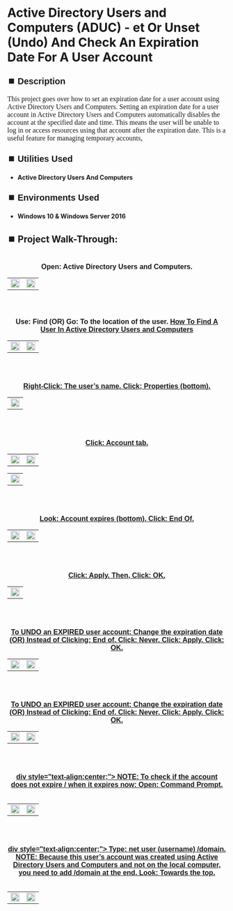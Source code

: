 <h1>Active Directory Users and Computers (ADUC) - et Or Unset (Undo) And Check An Expiration Date For A User Account</h1>


<h2 style="font-family: Arial, sans-serif; font-size: 20px; font-weight: bold; margin-top: 24px; margin-bottom: 12px;">
⏹️ Description</h2>

<p style="font-family: Georgia, serif; font-size: 16px; margin-top: 12px; margin-bottom: 12px;">
This project goes over how to set an expiration date for a user account using Active Directory Users and Computers. Setting an expiration date for a user account in Active Directory Users and Computers automatically disables the account at the specified date and time. This means the user will be unable to log in or access resources using that account after the expiration date. This is a useful feature for managing temporary accounts, 
</b>



<h2 style="font-family: Arial, sans-serif; font-size: 20px; font-weight: bold; margin-top: 24px; margin-bottom: 12px;">
⏹️ Utilities Used</h2>
  
<p style="font-family: Georgia, serif; font-size: 16px; margin-top: 12px; margin-bottom: 12px;">
 
 - <b>Active Directory Users And Computers</b>



<h2 style="font-family: Arial, sans-serif; font-size: 20px; font-weight: bold; margin-top: 24px; margin-bottom: 12px;"> 
⏹️ Environments Used </h2>

<p style="font-family: Georgia, serif; font-size: 16px; margin-top: 12px; margin-bottom: 12px;">
 
- <b>Windows 10 & Windows Server 2016</b>



<h2 style="font-family: Arial, sans-serif; font-size: 20px; font-weight: bold; margin-top: 24px; margin-bottom: 12px;"> 
<h2>
⏹️ Project Walk-Through:</h2>
 <br/>

<div style="text-align:center;">
  <span style="font-family: Arial, sans-serif; font-size: 16px;"><b>Open: Active Directory Users and Computers.</b></span>  
<br/>

<table>
  <tr>
    <td><img src="https://imgur.com/FS09IXw.png" height="50%" width="100%" /></td>
    <td><img src="https://imgur.com/WBa58Zn.png" height="50%" width="100%" /></td>
  </tr>
</table>

<br /><br />


<div style="text-align:center;">
  <span style="font-family: Arial, sans-serif; font-size: 16px;"><b>Use: Find (OR) Go: To the location of the user.  <a href="https://github.com/RashadHagen/ADUC-Find-Computer-User-Contact-Group-Printer-Shared-Folder-Organizational-Unit-Common-Que" style="font-family: Arial, sans-serif; font-size: 16px; font-weight: bold;">How To Find A User In Active Directory Users and Computers</b></span>  
<br/>

<table>
  <tr>
    <td><img src="https://imgur.com/ejilua8.png" height="100%" width="100%" /></td>
    <td><img src="https://imgur.com/FZr7yCG.png" height="100%" width="100%" /></td>
  </tr>
</table>

<br /><br />


<div style="text-align:center;">
  <span style="font-family: Arial, sans-serif; font-size: 16px;"><b>Right-Click: The user’s name.  Click; Properties (bottom).</b></span>  
<br/>

<table>
  <tr>
    <td><img src="https://imgur.com/cEGSj7i.png" height="50%" width="100%" /></td>
  </tr>
</table>

<br /><br />


<div style="text-align:center;">
  <span style="font-family: Arial, sans-serif; font-size: 16px;"><b>Click: Account tab.</b></span>  
<br/>

<table>
  <tr>
    <td><img src="https://imgur.com/evZ9IAj.png" height="50%" width="100%" /></td>
    <td><img src="https://imgur.com/p0w67GT.png" height="50%" width="100%" /></td>
  </tr>
</table>

<table>
  <tr>
    <td><img src="https://imgur.com/5dzk0aX.png" height="50%" width="100%" /></td>
  </tr>
</table>

<br /><br />


<div style="text-align:center;">
  <span style="font-family: Arial, sans-serif; font-size: 16px;"><b>Look: Account expires (bottom). Click: End Of.</b></span>  
<br/>

<table>
  <tr>
    <td><img src="https://imgur.com/eMXFCEE.png" height="50%" width="100%" /></td>
    <td><img src="https://imgur.com/43skPoG.png" height="50%" width="100%" /></td>
  </tr>
</table>

<br /><br />


<div style="text-align:center;">
  <span style="font-family: Arial, sans-serif; font-size: 16px;"><b>Click: Apply. Then, Click: OK.</b></span>  
<br/>

<table>
  <tr>
    <td><img src="https://imgur.com/Nb7ohGj.png" height="50%" width="100%" /></td>
  </tr>
</table>

<br /><br />


<div style="text-align:center;">
  <span style="font-family: Arial, sans-serif; font-size: 16px;"><b>To UNDO an EXPIRED user account: Change the expiration date  (OR)  Instead of Clicking: End of. Click: Never. Click: Apply. Click: OK.</b></span>  
<br/>

<table>
  <tr>
    <td><img src="https://imgur.com/L9BAZh8.png" height="50%" width="100%" /></td>
    <td><img src="https://imgur.com/4Bthzdl.png" height="50%" width="100%" /></td>
  </tr>
</table>

<br /><br />


<div style="text-align:center;">
  <span style="font-family: Arial, sans-serif; font-size: 16px;"><b>To UNDO an EXPIRED user account: Change the expiration date  (OR)  Instead of Clicking: End of. Click: Never. Click: Apply. Click: OK.</b></span>  
<br/>

<table>
  <tr>
    <td><img src="https://imgur.com/iNQXYQR.png" height="50%" width="100%" /></td>
    <td><img src="https://imgur.com/ApQ1MGC.png" height="50%" width="100%" /></td>
  </tr>
</table>

<br /><br />


div style="text-align:center;">
  <span style="font-family: Arial, sans-serif; font-size: 16px;"><b>NOTE: To check if the account does not expire / when it expires now: Open: Command Prompt.</b></span>  
<br/>

<table>
  <tr>
    <td><img src="https://imgur.com/iNQXYQR.png" height="50%" width="100%" /></td>
    <td><img src="https://imgur.com/ApQ1MGC.png" height="50%" width="100%" /></td>
  </tr>
</table>

<br /><br />


div style="text-align:center;">
  <span style="font-family: Arial, sans-serif; font-size: 16px;"><b>Type: net user (username) /domain. NOTE: Because this user’s account was created using Active Directory Users and Computers and not on the local computer, you need to add /domain at the end. Look: Towards the top.</b></span>  
<br/>

<table>
  <tr>
    <td><img src="https://imgur.com/uWpQ0xK.png" height="50%" width="100%" /></td>
    <td><img src="https://imgur.com/m7UTz5C.png" height="50%" width="100%" /></td>
  </tr>
</table>

<br /><br />

